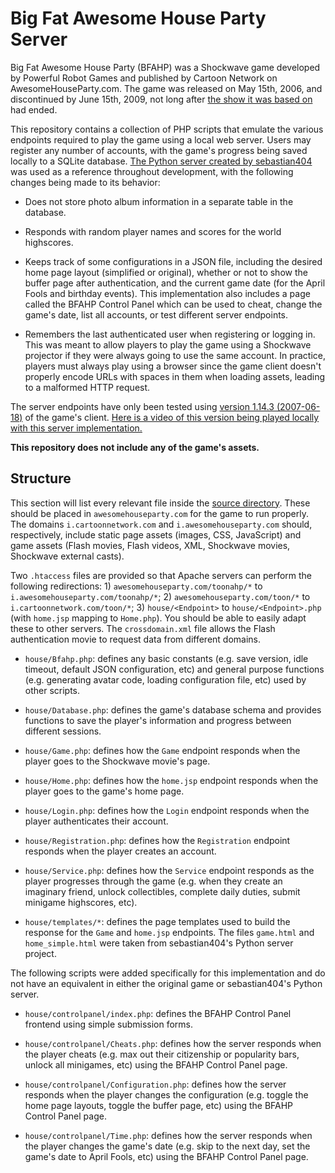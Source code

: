 # Big Fat Awesome House Party Server

Big Fat Awesome House Party (BFAHP) was a Shockwave game developed by Powerful Robot Games and published by Cartoon Network on AwesomeHouseParty.com. The game was released on May 15th, 2006, and discontinued by June 15th, 2009, not long after [the show it was based on](https://en.wikipedia.org/wiki/Foster%27s_Home_for_Imaginary_Friends) had ended. 

This repository contains a collection of PHP scripts that emulate the various endpoints required to play the game using a local web server. Users may register any number of accounts, with the game's progress being saved locally to a SQLite database. [The Python server created by sebastian404](https://github.com/sebastian404/bfahps) was used as a reference throughout development, with the following changes being made to its behavior:

* Does not store photo album information in a separate table in the database.

* Responds with random player names and scores for the world highscores.

* Keeps track of some configurations in a JSON file, including the desired home page layout (simplified or original), whether or not to show the buffer page after authentication, and the current game date (for the April Fools and birthday events). This implementation also includes a page called the BFAHP Control Panel which can be used to cheat, change the game's date, list all accounts, or test different server endpoints.

* Remembers the last authenticated user when registering or logging in. This was meant to allow players to play the game using a Shockwave projector if they were always going to use the same account. In practice, players must always play using a browser since the game client doesn't properly encode URLs with spaces in them when loading assets, leading to a malformed HTTP request.

The server endpoints have only been tested using [version 1.14.3 (2007-06-18)](https://github.com/sebastian404/bfahps/blob/master/docs/versions.md) of the game's client. [Here is a video of this version being played locally with this server implementation.](https://youtu.be/ec6HKfvs35U)

**This repository does not include any of the game's assets.**

## Structure

This section will list every relevant file inside the [source directory](Source). These should be placed in `awesomehouseparty.com` for the game to run properly. The domains `i.cartoonnetwork.com` and `i.awesomehouseparty.com` should, respectively, include static page assets (images, CSS, JavaScript) and game assets (Flash movies, Flash videos, XML, Shockwave movies, Shockwave external casts).

Two `.htaccess` files are provided so that Apache servers can perform the following redirections: 1) `awesomehouseparty.com/toonahp/*` to `i.awesomehouseparty.com/toonahp/*`; 2) `awesomehouseparty.com/toon/*` to `i.cartoonnetwork.com/toon/*`; 3) `house/<Endpoint>` to `house/<Endpoint>.php` (with `home.jsp` mapping to `Home.php`). You should be able to easily adapt these to other servers. The `crossdomain.xml` file allows the Flash authentication movie to request data from different domains.

* `house/Bfahp.php`: defines any basic constants (e.g. save version, idle timeout, default JSON configuration, etc) and general purpose functions (e.g. generating avatar code, loading configuration file, etc) used by other scripts.

* `house/Database.php`: defines the game's database schema and provides functions to save the player's information and progress between different sessions.

* `house/Game.php`: defines how the `Game` endpoint responds when the player goes to the Shockwave movie's page.

* `house/Home.php`: defines how the `home.jsp` endpoint responds when the player goes to the game's home page.

* `house/Login.php`: defines how the `Login` endpoint responds when the player authenticates their account.

* `house/Registration.php`: defines how the `Registration` endpoint responds when the player creates an account.

* `house/Service.php`: defines how the `Service` endpoint responds as the player progresses through the game (e.g. when they create an imaginary friend, unlock collectibles, complete daily duties, submit minigame highscores, etc).

* `house/templates/*`: defines the page templates used to build the response for the `Game` and `home.jsp` endpoints. The files `game.html` and `home_simple.html` were taken from sebastian404's Python server project.

The following scripts were added specifically for this implementation and do not have an equivalent in either the original game or sebastian404's Python server.

* `house/controlpanel/index.php`: defines the BFAHP Control Panel frontend using simple submission forms.

* `house/controlpanel/Cheats.php`: defines how the server responds when the player cheats (e.g. max out their citizenship or popularity bars, unlock all minigames, etc) using the BFAHP Control Panel page.

* `house/controlpanel/Configuration.php`: defines how the server responds when the player changes the configuration (e.g. toggle the home page layouts, toggle the buffer page, etc) using the BFAHP Control Panel page.

* `house/controlpanel/Time.php`: defines how the server responds when the player changes the game's date (e.g. skip to the next day, set the game's date to April Fools, etc) using the BFAHP Control Panel page.
